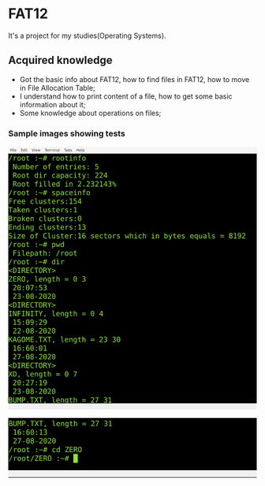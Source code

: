 # FAT12
It's a project for my studies(Operating Systems).
## Acquired knowledge
- Got the basic info about FAT12, how to find files in FAT12, how to move in File Allocation Table;
- I understand how to print content of a file, how to get some basic information about it;
- Some knowledge about operations on files;
### Sample images showing tests
![](Images/Image1.png)

![](Images/Image2.png)
